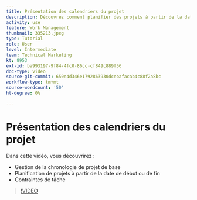 ```yaml
---
title: Présentation des calendriers du projet
description: Découvrez comment planifier des projets à partir de la date de début ou de fin. Ensuite, découvrez comment la durée, les prédécesseurs et les contraintes de tâche affectent le plan de projet.
activity: use
feature: Work Management
thumbnail: 335213.jpeg
type: Tutorial
role: User
level: Intermediate
team: Technical Marketing
kt: 8953
exl-id: ba993197-9f84-4fc0-86cc-cf849c889f56
doc-type: video
source-git-commit: 650e4d346e1792863930dcebafacab4c88f2a8bc
workflow-type: tm+mt
source-wordcount: '50'
ht-degree: 0%

---
```


# Présentation des calendriers du projet

Dans cette vidéo, vous découvrirez :

* Gestion de la chronologie de projet de base
* Planification de projets à partir de la date de début ou de fin
* Contraintes de tâche

>[!VIDEO](https://video.tv.adobe.com/v/335213/?quality=12&learn=on)
